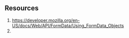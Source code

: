 ## Resources
1. https://developer.mozilla.org/en-US/docs/Web/API/FormData/Using_FormData_Objects
2. 